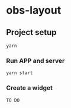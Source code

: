 # obs-layout

## Project setup
```
yarn
```

### Run APP and server
```
yarn start
```


### Create a widget
```
TO DO
```


